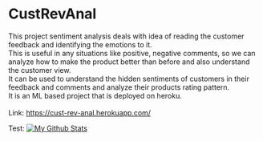 # CustRevAnal
This project sentiment analysis deals with idea of reading the customer feedback and identifying the emotions to it. </br>
This is useful in any situations like positive, negative comments, so we can analyze how to make the product better than before and also understand the customer view. </br>
It can be used to understand the hidden sentiments of customers in their feedback and comments and analyze their products rating pattern. </br>
It is an ML based project that is deployed on heroku.</br></br>
Link: https://cust-rev-anal.herokuapp.com/

Test:
[![My Github Stats](https://github-readme-stats.vercel.app/api?username=vihi28)](https://github.com/vihi28/github-readme-stats)


